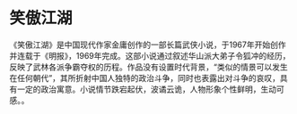 # 笑傲江湖

《笑傲江湖》是中国现代作家金庸创作的一部长篇武侠小说，于1967年开始创作并连载于《明报》，1969年完成。这部小说通过叙述华山派大弟子令狐冲的经历，反映了武林各派争霸夺权的历程。作品没有设置时代背景，“类似的情景可以发生在任何朝代”，其所折射中国人独特的政治斗争，同时也表露出对斗争的哀叹，具有一定的政治寓意。小说情节跌宕起伏，波谲云诡，人物形象个性鲜明，生动可感。。